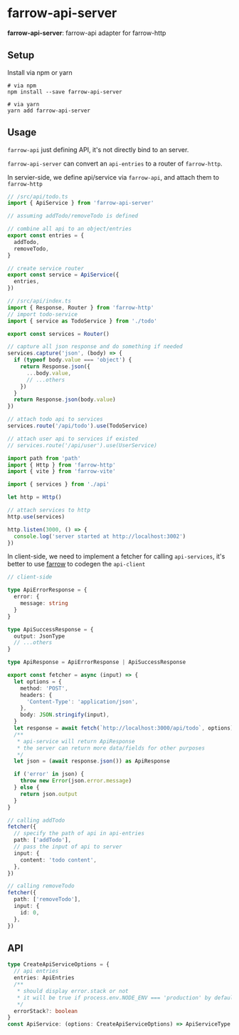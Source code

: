 # farrow-api-server

**farrow-api-server**: farrow-api adapter for farrow-http

## Setup

Install via npm or yarn

```shell
# via npm
npm install --save farrow-api-server

# via yarn
yarn add farrow-api-server
```

## Usage

`farrow-api` just defining API, it's not directly bind to an server.

`farrow-api-server` can convert an `api-entries` to a router of `farrow-http`.

In servier-side, we define api/service via `farrow-api`, and attach them to `farrow-http`

```typescript
// /src/api/todo.ts
import { ApiService } from 'farrow-api-server'

// assuming addTodo/removeTodo is defined

// combine all api to an object/entries
export const entries = {
  addTodo,
  removeTodo,
}

// create service router
export const service = ApiService({
  entries,
})
```

```typescript
// /src/api/index.ts
import { Response, Router } from 'farrow-http'
// import todo-service
import { service as TodoService } from './todo'

export const services = Router()

// capture all json response and do something if needed
services.capture('json', (body) => {
  if (typeof body.value === 'object') {
    return Response.json({
      ...body.value,
      // ...others
    })
  }
  return Response.json(body.value)
})

// attach todo api to services
services.route('/api/todo').use(TodoService)

// attach user api to services if existed
// services.route('/api/user').use(UserService)
```

```typescript
import path from 'path'
import { Http } from 'farrow-http'
import { vite } from 'farrow-vite'

import { services } from './api'

let http = Http()

// attach services to http
http.use(services)

http.listen(3000, () => {
  console.log('server started at http://localhost:3002')
})
```

In client-side, we need to implement a fetcher for calling `api-services`, it's better to use [farrow](./farrow.md) to codegen the `api-client`

```typescript
// client-side

type ApiErrorResponse = {
  error: {
    message: string
  }
}

type ApiSuccessResponse = {
  output: JsonType
  // ...others
}

type ApiResponse = ApiErrorResponse | ApiSuccessResponse

export const fetcher = async (input) => {
  let options = {
    method: 'POST',
    headers: {
      'Content-Type': 'application/json',
    },
    body: JSON.stringify(input),
  }
  let response = await fetch(`http://localhost:3000/api/todo`, options)
  /**
   * api-service will return ApiResponse
   * the server can return more data/fields for other purposes
   */
  let json = (await response.json()) as ApiResponse

  if ('error' in json) {
    throw new Error(json.error.message)
  } else {
    return json.output
  }
}

// calling addTodo
fetcher({
  // specify the path of api in api-entries
  path: ['addTodo'],
  // pass the input of api to server
  input: {
    content: 'todo content',
  },
})

// calling removeTodo
fetcher({
  path: ['removeTodo'],
  input: {
    id: 0,
  },
})
```

## API

```typescript
type CreateApiServiceOptions = {
  // api entries
  entries: ApiEntries
  /**
   * should display error.stack or not
   * it will be true if process.env.NODE_ENV === 'production' by default
   */
  errorStack?: boolean
}
const ApiService: (options: CreateApiServiceOptions) => ApiServiceType
```
